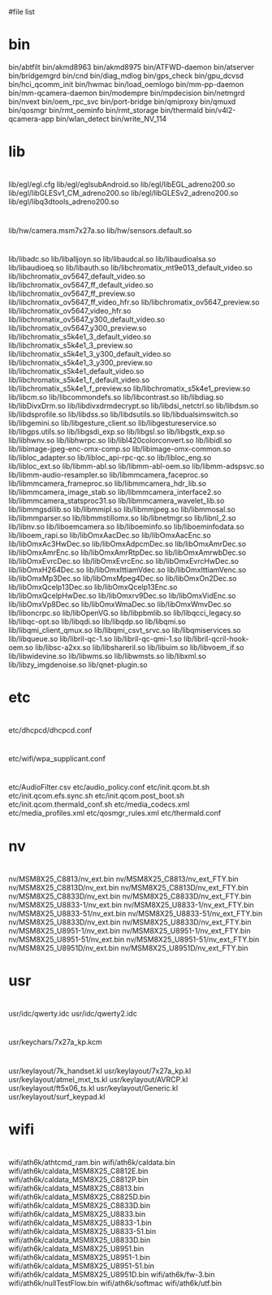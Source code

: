 #file list
#
#
#
# bin
bin/abtfilt
bin/akmd8963
bin/akmd8975
bin/ATFWD-daemon
bin/atserver
bin/bridgemgrd
bin/cnd
bin/diag_mdlog
bin/gps_check
bin/gpu_dcvsd
bin/hci_qcomm_init
bin/hwmac
bin/load_oemlogo
bin/mm-pp-daemon
bin/mm-qcamera-daemon
bin/modempre
bin/mpdecision
bin/netmgrd
bin/nvext
bin/oem_rpc_svc
bin/port-bridge
bin/qmiproxy
bin/qmuxd
bin/qosmgr
bin/rmt_oeminfo
bin/rmt_storage
bin/thermald
bin/v4l2-qcamera-app
bin/wlan_detect
bin/write_NV_114
#
#
# lib
#
#
lib/egl/egl.cfg
lib/egl/eglsubAndroid.so
lib/egl/libEGL_adreno200.so
lib/egl/libGLESv1_CM_adreno200.so
lib/egl/libGLESv2_adreno200.so
lib/egl/libq3dtools_adreno200.so
#
lib/hw/camera.msm7x27a.so
lib/hw/sensors.default.so
#
lib/libadc.so
lib/liballjoyn.so
lib/libaudcal.so
lib/libaudioalsa.so
lib/libaudioeq.so
lib/libauth.so
lib/libchromatix_mt9e013_default_video.so
lib/libchromatix_ov5647_default_video.so
lib/libchromatix_ov5647_ff_default_video.so
lib/libchromatix_ov5647_ff_preview.so
lib/libchromatix_ov5647_ff_video_hfr.so
lib/libchromatix_ov5647_preview.so
lib/libchromatix_ov5647_video_hfr.so
lib/libchromatix_ov5647_y300_default_video.so
lib/libchromatix_ov5647_y300_preview.so
lib/libchromatix_s5k4e1_3_default_video.so
lib/libchromatix_s5k4e1_3_preview.so
lib/libchromatix_s5k4e1_3_y300_default_video.so
lib/libchromatix_s5k4e1_3_y300_preview.so
lib/libchromatix_s5k4e1_default_video.so
lib/libchromatix_s5k4e1_f_default_video.so
lib/libchromatix_s5k4e1_f_preview.so
lib/libchromatix_s5k4e1_preview.so
lib/libcm.so
lib/libcommondefs.so
lib/libcontrast.so
lib/libdiag.so
lib/libDivxDrm.so
lib/libdivxdrmdecrypt.so
lib/libdsi_netctrl.so
lib/libdsm.so
lib/libdsprofile.so
lib/libdss.so
lib/libdsutils.so
lib/libdualsimswitch.so
lib/libgemini.so
lib/libgesture_client.so
lib/libgestureservice.so
lib/libgps.utils.so
lib/libgsdi_exp.so
lib/libgsl.so
lib/libgstk_exp.so
lib/libhwnv.so
lib/libhwrpc.so
lib/libI420colorconvert.so
lib/libidl.so
lib/libimage-jpeg-enc-omx-comp.so
lib/libimage-omx-common.so
lib/libloc_adapter.so
lib/libloc_api-rpc-qc.so
lib/libloc_eng.so
lib/libloc_ext.so
lib/libmm-abl.so
lib/libmm-abl-oem.so
lib/libmm-adspsvc.so
lib/libmm-audio-resampler.so
lib/libmmcamera_faceproc.so
lib/libmmcamera_frameproc.so
lib/libmmcamera_hdr_lib.so
lib/libmmcamera_image_stab.so
lib/libmmcamera_interface2.so
lib/libmmcamera_statsproc31.so
lib/libmmcamera_wavelet_lib.so
lib/libmmgsdilib.so
lib/libmmipl.so
lib/libmmjpeg.so
lib/libmmosal.so
lib/libmmparser.so
lib/libmmstillomx.so
lib/libnetmgr.so
lib/libnl_2.so
lib/libnv.so
lib/liboemcamera.so
lib/liboeminfo.so
lib/liboeminfodata.so
lib/liboem_rapi.so
lib/libOmxAacDec.so
lib/libOmxAacEnc.so
lib/libOmxAc3HwDec.so
lib/libOmxAdpcmDec.so
lib/libOmxAmrDec.so
lib/libOmxAmrEnc.so
lib/libOmxAmrRtpDec.so
lib/libOmxAmrwbDec.so
lib/libOmxEvrcDec.so
lib/libOmxEvrcEnc.so
lib/libOmxEvrcHwDec.so
lib/libOmxH264Dec.so
lib/libOmxIttiamVdec.so
lib/libOmxIttiamVenc.so
lib/libOmxMp3Dec.so
lib/libOmxMpeg4Dec.so
lib/libOmxOn2Dec.so
lib/libOmxQcelp13Dec.so
lib/libOmxQcelp13Enc.so
lib/libOmxQcelpHwDec.so
lib/libOmxrv9Dec.so
lib/libOmxVidEnc.so
lib/libOmxVp8Dec.so
lib/libOmxWmaDec.so
lib/libOmxWmvDec.so
lib/liboncrpc.so
lib/libOpenVG.so
lib/libpbmlib.so
lib/libqcci_legacy.so
lib/libqc-opt.so
lib/libqdi.so
lib/libqdp.so
lib/libqmi.so
lib/libqmi_client_qmux.so
lib/libqmi_csvt_srvc.so
lib/libqmiservices.so
lib/libqueue.so
lib/libril-qc-1.so
lib/libril-qc-qmi-1.so
lib/libril-qcril-hook-oem.so
lib/libsc-a2xx.so
lib/libshareril.so
lib/libuim.so
lib/libvoem_if.so
lib/libwidevine.so
lib/libwms.so
lib/libwmsts.so
lib/libxml.so
lib/libzy_imgdenoise.so
lib/qnet-plugin.so
#
#
# etc
#
#
etc/dhcpcd/dhcpcd.conf
#
etc/wifi/wpa_supplicant.conf
#
etc/AudioFilter.csv
etc/audio_policy.conf
etc/init.qcom.bt.sh
etc/init.qcom.efs.sync.sh
etc/init.qcom.post_boot.sh
etc/init.qcom.thermald_conf.sh
etc/media_codecs.xml
etc/media_profiles.xml
etc/qosmgr_rules.xml
etc/thermald.conf
#
#
# nv
#
#
nv/MSM8X25_C8813/nv_ext.bin
nv/MSM8X25_C8813/nv_ext_FTY.bin
nv/MSM8X25_C8813D/nv_ext.bin
nv/MSM8X25_C8813D/nv_ext_FTY.bin
nv/MSM8X25_C8833D/nv_ext.bin
nv/MSM8X25_C8833D/nv_ext_FTY.bin
nv/MSM8X25_U8833-1/nv_ext.bin
nv/MSM8X25_U8833-1/nv_ext_FTY.bin
nv/MSM8X25_U8833-51/nv_ext.bin
nv/MSM8X25_U8833-51/nv_ext_FTY.bin
nv/MSM8X25_U8833D/nv_ext.bin
nv/MSM8X25_U8833D/nv_ext_FTY.bin
nv/MSM8X25_U8951-1/nv_ext.bin
nv/MSM8X25_U8951-1/nv_ext_FTY.bin
nv/MSM8X25_U8951-51/nv_ext.bin
nv/MSM8X25_U8951-51/nv_ext_FTY.bin
nv/MSM8X25_U8951D/nv_ext.bin
nv/MSM8X25_U8951D/nv_ext_FTY.bin
#
#
# usr
#
#
usr/idc/qwerty.idc
usr/idc/qwerty2.idc
#
usr/keychars/7x27a_kp.kcm
#
usr/keylayout/7k_handset.kl
usr/keylayout/7x27a_kp.kl
usr/keylayout/atmel_mxt_ts.kl
usr/keylayout/AVRCP.kl
usr/keylayout/ft5x06_ts.kl
usr/keylayout/Generic.kl
usr/keylayout/surf_keypad.kl
#
#
# wifi
#
#
wifi/ath6k/athtcmd_ram.bin
wifi/ath6k/caldata.bin
wifi/ath6k/caldata_MSM8X25_C8812E.bin
wifi/ath6k/caldata_MSM8X25_C8812P.bin
wifi/ath6k/caldata_MSM8X25_C8813.bin
wifi/ath6k/caldata_MSM8X25_C8825D.bin
wifi/ath6k/caldata_MSM8X25_C8833D.bin
wifi/ath6k/caldata_MSM8X25_U8833.bin
wifi/ath6k/caldata_MSM8X25_U8833-1.bin
wifi/ath6k/caldata_MSM8X25_U8833-51.bin
wifi/ath6k/caldata_MSM8X25_U8833D.bin
wifi/ath6k/caldata_MSM8X25_U8951.bin
wifi/ath6k/caldata_MSM8X25_U8951-1.bin
wifi/ath6k/caldata_MSM8X25_U8951-51.bin
wifi/ath6k/caldata_MSM8X25_U8951D.bin
wifi/ath6k/fw-3.bin
wifi/ath6k/nullTestFlow.bin
wifi/ath6k/softmac
wifi/ath6k/utf.bin
